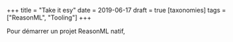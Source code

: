 +++
title = "Take it esy" 
date = 2019-06-17
draft = true
[taxonomies]
tags = ["ReasonML", "Tooling"]
+++

Pour démarrer un projet ReasonML natif,
